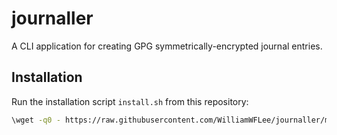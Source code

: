 # journaller

A CLI application for creating GPG symmetrically-encrypted journal entries.

## Installation

Run the installation script `install.sh` from this repository:

```sh
\wget -q0 - https://raw.githubusercontent.com/WilliamWFLee/journaller/main/install.sh | bash -s
```
